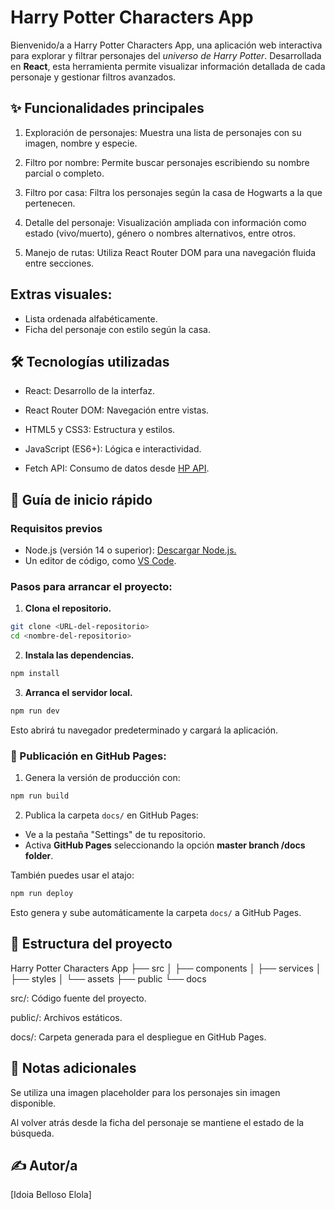 
# Harry Potter Characters App

Bienvenido/a a Harry Potter Characters App, una aplicación web interactiva para explorar y filtrar personajes del *universo de Harry Potter*. Desarrollada en **React**, esta herramienta permite visualizar información detallada de cada personaje y gestionar filtros avanzados.

## ✨ Funcionalidades principales

1. Exploración de personajes: Muestra una lista de personajes con su imagen, nombre y especie.

2. Filtro por nombre: Permite buscar personajes escribiendo su nombre parcial o completo.

3. Filtro por casa: Filtra los personajes según la casa de Hogwarts a la que pertenecen.

4. Detalle del personaje: Visualización ampliada con información como estado (vivo/muerto), género o nombres alternativos, entre otros.

5. Manejo de rutas: Utiliza React Router DOM para una navegación fluida entre secciones.

## Extras visuales:

- Lista ordenada alfabéticamente.
- Ficha del personaje con estilo según la casa.


## 🛠️ Tecnologías utilizadas

- React: Desarrollo de la interfaz.

- React Router DOM: Navegación entre vistas.

- HTML5 y CSS3: Estructura y estilos.

- JavaScript (ES6+): Lógica e interactividad.

- Fetch API: Consumo de datos desde [HP API](https://hp-api.onrender.com/).

## 🚀 Guía de inicio rápido

### Requisitos previos
- Node.js (versión 14 o superior): [Descargar Node.js.](https://nodejs.org/)
- Un editor de código, como [VS Code](https://code.visualstudio.com/).

### Pasos para arrancar el proyecto:

1. **Clona el repositorio.**

```bash
git clone <URL-del-repositorio>
cd <nombre-del-repositorio>
```

2. **Instala las dependencias.**

```bash
npm install
```

3. **Arranca el servidor local.**

```bash
npm run dev
```
Esto abrirá tu navegador predeterminado y cargará la aplicación.

### 📢 Publicación en GitHub Pages:

1. Genera la versión de producción con:

```bash
npm run build
```
2. Publica la carpeta `docs/` en GitHub Pages:

- Ve a la pestaña "Settings" de tu repositorio.
- Activa **GitHub Pages** seleccionando la opción **master branch /docs folder**.

También puedes usar el atajo:

```bash
npm run deploy
```
Esto genera y sube automáticamente la carpeta `docs/` a GitHub Pages.

## 📂 Estructura del proyecto

Harry Potter Characters App
├── src
│   ├── components
│   ├── services
│   ├── styles
│   └── assets
├── public
└── docs

src/: Código fuente del proyecto.

public/: Archivos estáticos.

docs/: Carpeta generada para el despliegue en GitHub Pages.

## 📌 Notas adicionales

Se utiliza una imagen placeholder para los personajes sin imagen disponible.

Al volver atrás desde la ficha del personaje se mantiene el estado de la búsqueda.

## ✍️ Autor/a

[Idoia Belloso Elola]

